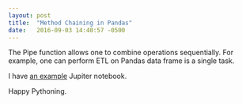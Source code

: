 ```yaml
---
layout: post
title:  "Method Chaining in Pandas"
date:   2016-09-03 14:40:57 -0500
---
```


The Pipe function allows one to combine operations sequentially. For example, one can perform ETL on Pandas data frame is a single task.

I have [an example](https://github.com/msamuel/hacks-pandas "Method Chaining") Jupiter notebook. 

Happy Pythoning.

